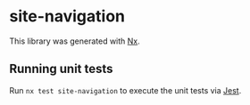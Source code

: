 # site-navigation

This library was generated with [Nx](https://nx.dev).

## Running unit tests

Run `nx test site-navigation` to execute the unit tests via [Jest](https://jestjs.io).
